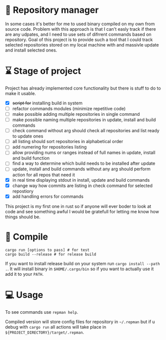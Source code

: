 # 🔧 Repository manager

In some cases it's better for me to used binary compiled on my own from source code. Problem with this approach is that I can't easly track if there are any udpates, and I need to use sets of difrrent commands based on repository. Goal of this project is to provide such a tool that I could track selected repositories stored on my local machine with and massivle update and install selected ones.

# ⌛️ Stage of project

Project has already implemented core functionality but there is stuff to do to make it usable.

-   [x] ~~script for~~ installing build in system
-   [ ] refactor commands modules (minimize repetitive code)
-   [ ] make possible adding multiple repositories in single command
-   [ ] make possible naming multiple repositories in update, install and build commands
-   [ ] check command without arg should check all repositories and list ready to update ones
-   [ ] all listing should sort repositories in alphabetical order
-   [ ] add numering for repositories listing
-   [ ] allow providing nums or ranges instead of full names in update, install and build function
-   [ ] find a way to determine which build needs to be installed after update
-   [ ] update, install and build commands without any arg should perform action for all repos that need it
-   [x] in real time displaying stdout in install, update and build commands
-   [x] change way how commits are listing in check command for selected repostiory
-   [x] add handling errors for commands

This project is my first one in rust so if anyone will ever boder to look at code and see something awful I would be gratefull for letting me know how things should be.

# 📂 Compile

```
cargo run [options to pass] # for test
cargo build --release # for release build
```

If you want to install release build on your system run `cargo install --path .`. It will install binary in `$HOME/.cargo/bin` so if you want to actually use it add it to your `PATH`.

# 💻 Usage

To see commands use `repman help`.

Compiled version will store config files for repository in `~/.repman` but if u debug with `cargo run` all actions will take place in `${PROJECT_DIRECTORY}/target/.repman`.
